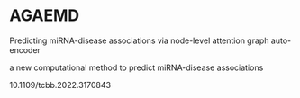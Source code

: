 # AGAEMD
Predicting miRNA-disease associations via node-level attention graph auto-encoder

a new computational method to predict miRNA-disease associations

10.1109/tcbb.2022.3170843
